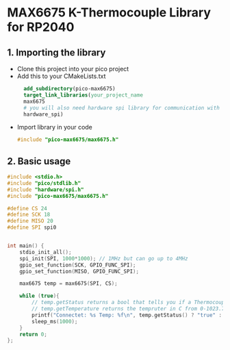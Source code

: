 # MAX6675 K-Thermocouple Library for RP2040

## 1. Importing the library
* Clone this project into your pico project
* Add this to your CMakeLists.txt
  ```cmake
    add_subdirectory(pico-max6675)
    target_link_libraries(your_project_name
    max6675
    # you will also need hardware spi library for communication with the ic
    hardware_spi)
  ```
* Import library in your code
  ```c++
  #include "pico-max6675/max6675.h"
  ```
## 2. Basic usage
```c++
#include <stdio.h>
#include "pico/stdlib.h"
#include "hardware/spi.h"
#include "pico-max6675/max6675.h"

#define CS 24
#define SCK 18
#define MISO 20
#define SPI spi0


int main() {
    stdio_init_all();
    spi_init(SPI, 1000*1000); // 1MHz but can go up to 4MHz
    gpio_set_function(SCK, GPIO_FUNC_SPI);
    gpio_set_function(MISO, GPIO_FUNC_SPI); 

    max6675 temp = max6675(SPI, CS);

    while (true){
        // temp.getStatus returns a bool that tells you if a Thermocouple is connected
        // temp.getTemperature returns the tempruter in C from 0-1023.75
        printf("Connectet: %s Temp: %f\n", temp.getStatus() ? "true" : "false", temp.getTemperature());
        sleep_ms(1000);
    }
    return 0;
};
```